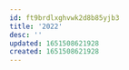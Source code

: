 ```yaml
---
id: ft9brdlxghvwk2d8b85yjb3
title: '2022'
desc: ''
updated: 1651508621928
created: 1651508621928
---
```


